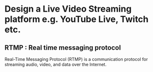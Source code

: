 # Design a Live Video Streaming platform e.g. YouTube Live, Twitch etc.


## RTMP : Real time messaging protocol
Real-Time Messaging Protocol (RTMP) is a communication protocol for streaming audio, video, and data over the Internet.
